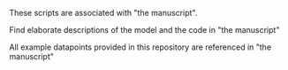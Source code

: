 These scripts are associated with "the manuscript".

Find elaborate descriptions of the model and the code in "the manuscript"

All example datapoints provided in this repository are referenced in "the manuscript"
